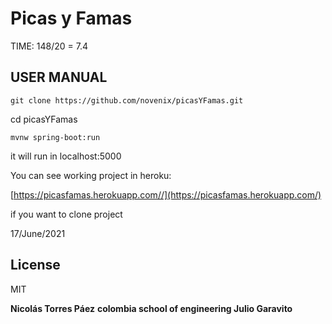 #  Picas y Famas
TIME: 148/20 = 7.4
## USER MANUAL

```
git clone https://github.com/novenix/picasYFamas.git

```
cd picasYFamas
```
mvnw spring-boot:run
```

it will run in localhost:5000

You can see working project in heroku:

[https://picasfamas.herokuapp.com//](https://picasfamas.herokuapp.com/)

if you want to clone project

17/June/2021


## License

MIT

**Nicolás Torres Páez**
**colombia school of engineering Julio Garavito**